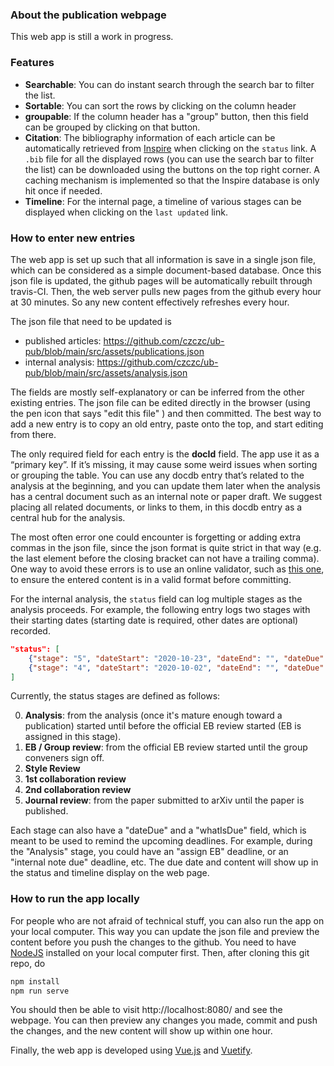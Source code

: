 ### About the publication webpage

This web app is still a work in progress.

### Features 
* **Searchable**: You can do instant search through the search bar to filter the list.
* **Sortable**: You can sort the rows by clicking on the column header
* **groupable**: If the column header has a "group" button, then this field can be grouped by clicking on that button.
* **Citation**: The bibliography information of each article can be automatically retrieved from [Inspire](https://inspirehep.net/) when clicking on the `status` link. A `.bib` file for all the displayed rows (you can use the search bar to filter the list) can be downloaded using the buttons on the top right corner. A caching mechanism is implemented so that the Inspire database is only hit once if needed.
* **Timeline**: For the internal page, a timeline of various stages can be displayed when clicking on the `last updated` link.

### How to enter new entries

The web app is set up such that all information is save in a single json file, which can be considered as a simple document-based database. Once this json file is updated, the github pages will be automatically rebuilt through travis-CI. Then, the web server pulls new pages from the github every hour at 30 minutes. So any new content effectively refreshes every hour.

The json file that need to be updated is
* published articles:  https://github.com/czczc/ub-pub/blob/main/src/assets/publications.json
* internal analysis: https://github.com/czczc/ub-pub/blob/main/src/assets/analysis.json

The fields are mostly self-explanatory or can be inferred from the other existing entries. The json file can be edited directly in the browser (using the pen icon that says "edit this file" ) and then committed. The best way to add a new entry is to copy an old entry, paste onto the top, and start editing from there.

The only required field for each entry is the **docId** field. The app use it as a “primary key”. If it’s missing, it may cause some weird issues when sorting or grouping the table. You can use any docdb entry that’s related to the analysis at the beginning, and you can update them later when the analysis has a central document such as an internal note or paper draft. We suggest placing all related documents, or links to them, in this docdb entry as a central hub for the analysis.

The most often error one could encounter is forgetting or adding extra commas in the json file, since the json format is quite strict in that way (e.g. the last element before the closing bracket can not have a trailing comma). One way to avoid these errors is to use an online validator, such as [this one](https://jsonformatter.curiousconcept.com/#), to ensure the entered content is in a valid format before committing.

For the internal analysis, the `status` field can log multiple stages as the analysis proceeds. For example, the following entry logs two stages with their starting dates (starting date is required, other dates are optional) recorded.
```json
"status": [
    {"stage": "5", "dateStart": "2020-10-23", "dateEnd": "", "dateDue": "2020-12-15", "whatIsDue":"1st Ref reply"},
    {"stage": "4", "dateStart": "2020-10-02", "dateEnd": "", "dateDue": "", "whatIsDue":""}
]
```
Currently, the status stages are defined as follows:

0. **Analysis**: from the analysis (once it's mature enough toward a publication) started until before the official EB review started (EB is assigned in this stage).
1. **EB / Group review**: from the official EB review started until the group conveners sign off.
2. **Style Review**
3. **1st collaboration review**
4. **2nd collaboration review**
5. **Journal review**: from the paper submitted to arXiv until the paper is published.

Each stage can also have a "dateDue" and a "whatIsDue" field, which is meant to be used to remind the upcoming deadlines. For example, during the "Analysis" stage, you could have an "assign EB" deadline, or an "internal note due" deadline, etc. The due date and content will show up in the status and timeline display on the web page.


### How to run the app locally

For people who are not afraid of technical stuff, you can also run the app on your local computer. This way you can update the json file and preview the content before you push the changes to the github. You need to have [NodeJS](https://nodejs.org/en/) installed on your local computer first. Then, after cloning this git repo, do

```bash
npm install
npm run serve    
```
You should then be able to visit http://localhost:8080/ and see the webpage. You can then preview any changes you made, commit and push the changes, and the new content will show up within one hour.

Finally, the web app is developed using [Vue.js](https://vuejs.org/) and [Vuetify](https://vuetifyjs.com/en/). 






